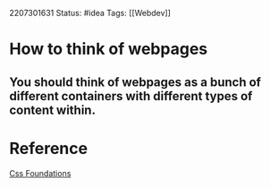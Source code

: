 2207301631
	Status: #idea 
		Tags: [[Webdev]] 

# How to think of webpages


You should think of webpages as a bunch of different containers with different types of content within.
---
# Reference
[Css Foundations](https://www.theodinproject.com/lessons/foundations-css-foundations)

